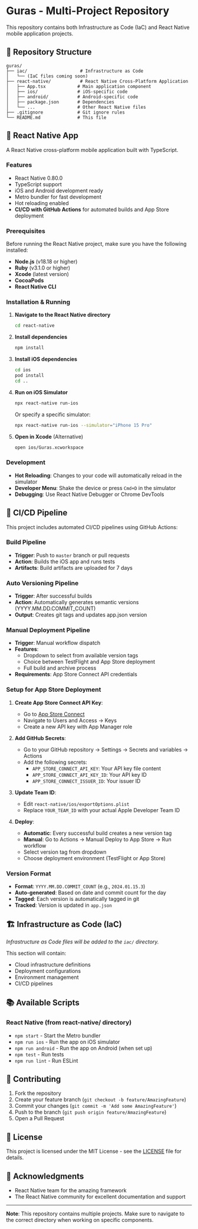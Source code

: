 # Guras - Multi-Project Repository

This repository contains both Infrastructure as Code (IaC) and React Native mobile application projects.

## 📁 Repository Structure

```
guras/
├── iac/                    # Infrastructure as Code
│   └── (IaC files coming soon)
├── react-native/           # React Native Cross-Platform Application
│   ├── App.tsx            # Main application component
│   ├── ios/               # iOS-specific code
│   ├── android/           # Android-specific code
│   ├── package.json       # Dependencies
│   └── ...                # Other React Native files
├── .gitignore             # Git ignore rules
└── README.md              # This file
```

## 🚀 React Native App

A React Native cross-platform mobile application built with TypeScript.

### Features

- React Native 0.80.0
- TypeScript support
- iOS and Android development ready
- Metro bundler for fast development
- Hot reloading enabled
- **CI/CD with GitHub Actions** for automated builds and App Store deployment

### Prerequisites

Before running the React Native project, make sure you have the following installed:

- **Node.js** (v18.18 or higher)
- **Ruby** (v3.1.0 or higher)
- **Xcode** (latest version)
- **CocoaPods**
- **React Native CLI**

### Installation & Running

1. **Navigate to the React Native directory**
   ```bash
   cd react-native
   ```

2. **Install dependencies**
   ```bash
   npm install
   ```

3. **Install iOS dependencies**
   ```bash
   cd ios
   pod install
   cd ..
   ```

4. **Run on iOS Simulator**
   ```bash
   npx react-native run-ios
   ```

   Or specify a specific simulator:
   ```bash
   npx react-native run-ios --simulator="iPhone 15 Pro"
   ```

5. **Open in Xcode** (Alternative)
   ```bash
   open ios/Guras.xcworkspace
   ```

### Development

- **Hot Reloading**: Changes to your code will automatically reload in the simulator
- **Developer Menu**: Shake the device or press `Cmd+D` in the simulator
- **Debugging**: Use React Native Debugger or Chrome DevTools

## 🔄 CI/CD Pipeline

This project includes automated CI/CD pipelines using GitHub Actions:

### Build Pipeline
- **Trigger**: Push to `master` branch or pull requests
- **Action**: Builds the iOS app and runs tests
- **Artifacts**: Build artifacts are uploaded for 7 days

### Auto Versioning Pipeline
- **Trigger**: After successful builds
- **Action**: Automatically generates semantic versions (YYYY.MM.DD.COMMIT_COUNT)
- **Output**: Creates git tags and updates app.json version

### Manual Deployment Pipeline
- **Trigger**: Manual workflow dispatch
- **Features**: 
  - Dropdown to select from available version tags
  - Choice between TestFlight and App Store deployment
  - Full build and archive process
- **Requirements**: App Store Connect API credentials

### Setup for App Store Deployment

1. **Create App Store Connect API Key**:
   - Go to [App Store Connect](https://appstoreconnect.apple.com)
   - Navigate to Users and Access → Keys
   - Create a new API key with App Manager role

2. **Add GitHub Secrets**:
   - Go to your GitHub repository → Settings → Secrets and variables → Actions
   - Add the following secrets:
     - `APP_STORE_CONNECT_API_KEY`: Your API key file content
     - `APP_STORE_CONNECT_API_KEY_ID`: Your API key ID
     - `APP_STORE_CONNECT_ISSUER_ID`: Your issuer ID

3. **Update Team ID**:
   - Edit `react-native/ios/exportOptions.plist`
   - Replace `YOUR_TEAM_ID` with your actual Apple Developer Team ID

4. **Deploy**:
   - **Automatic**: Every successful build creates a new version tag
   - **Manual**: Go to Actions → Manual Deploy to App Store → Run workflow
   - Select version tag from dropdown
   - Choose deployment environment (TestFlight or App Store)

### Version Format
- **Format**: `YYYY.MM.DD.COMMIT_COUNT` (e.g., `2024.01.15.3`)
- **Auto-generated**: Based on date and commit count for the day
- **Tagged**: Each version is automatically tagged in git
- **Tracked**: Version is updated in `app.json`

## 🏗️ Infrastructure as Code (IaC)

*Infrastructure as Code files will be added to the `iac/` directory.*

This section will contain:
- Cloud infrastructure definitions
- Deployment configurations
- Environment management
- CI/CD pipelines

## 📚 Available Scripts

### React Native (from react-native/ directory)
- `npm start` - Start the Metro bundler
- `npm run ios` - Run the app on iOS simulator
- `npm run android` - Run the app on Android (when set up)
- `npm test` - Run tests
- `npm run lint` - Run ESLint

## 🤝 Contributing

1. Fork the repository
2. Create your feature branch (`git checkout -b feature/AmazingFeature`)
3. Commit your changes (`git commit -m 'Add some AmazingFeature'`)
4. Push to the branch (`git push origin feature/AmazingFeature`)
5. Open a Pull Request

## 📄 License

This project is licensed under the MIT License - see the [LICENSE](LICENSE) file for details.

## 🙏 Acknowledgments

- React Native team for the amazing framework
- The React Native community for excellent documentation and support

---

**Note**: This repository contains multiple projects. Make sure to navigate to the correct directory when working on specific components. 